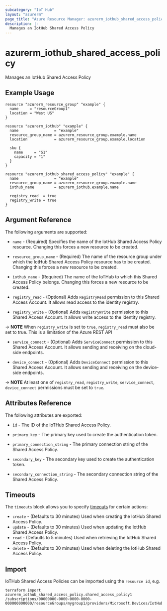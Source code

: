 ```yaml
---
subcategory: "IoT Hub"
layout: "azurerm"
page_title: "Azure Resource Manager: azurerm_iothub_shared_access_policy"
description: |-
  Manages an IotHub Shared Access Policy
---
```


# azurerm_iothub_shared_access_policy

Manages an IotHub Shared Access Policy

## Example Usage

```hcl
resource "azurerm_resource_group" "example" {
  name     = "resourceGroup1"
  location = "West US"
}

resource "azurerm_iothub" "example" {
  name                = "example"
  resource_group_name = azurerm_resource_group.example.name
  location            = azurerm_resource_group.example.location

  sku {
    name     = "S1"
    capacity = "1"
  }
}

resource "azurerm_iothub_shared_access_policy" "example" {
  name                = "example"
  resource_group_name = azurerm_resource_group.example.name
  iothub_name         = azurerm_iothub.example.name

  registry_read  = true
  registry_write = true
}
```

## Argument Reference

The following arguments are supported:

* `name` - (Required) Specifies the name of the IotHub Shared Access Policy resource. Changing this forces a new resource to be created.

* `resource_group_name` - (Required) The name of the resource group under which the IotHub Shared Access Policy resource has to be created. Changing this forces a new resource to be created.

* `iothub_name` - (Required) The name of the IoTHub to which this Shared Access Policy belongs. Changing this forces a new resource to be created.

* `registry_read` - (Optional) Adds `RegistryRead` permission to this Shared Access Account. It allows read access to the identity registry.

* `registry_write` - (Optional) Adds `RegistryWrite` permission to this Shared Access Account. It allows write access to the identity registry.

-> **NOTE** When `registry_write` is set to `true`, `registry_read` must also be set to true. This is a limitation of the Azure REST API

* `service_connect` - (Optional) Adds `ServiceConnect` permission to this Shared Access Account. It allows sending and receiving on the cloud-side endpoints.

* `device_connect` - (Optional) Adds `DeviceConnect` permission to this Shared Access Account. It allows sending and receiving on the device-side endpoints.

-> **NOTE** At least one of `registry_read`, `registry_write`, `service_connect`, `device_connect` permissions must be set to `true`.

## Attributes Reference

The following attributes are exported:

* `id` - The ID of the IoTHub Shared Access Policy.

* `primary_key` - The primary key used to create the authentication token.

* `primary_connection_string` - The primary connection string of the Shared Access Policy.

* `secondary_key` - The secondary key used to create the authentication token.

* `secondary_connection_string` - The secondary connection string of the Shared Access Policy.

## Timeouts



The `timeouts` block allows you to specify [timeouts](https://www.terraform.io/docs/configuration/resources.html#timeouts) for certain actions:

* `create` - (Defaults to 30 minutes) Used when creating the IotHub Shared Access Policy.
* `update` - (Defaults to 30 minutes) Used when updating the IotHub Shared Access Policy.
* `read` - (Defaults to 5 minutes) Used when retrieving the IotHub Shared Access Policy.
* `delete` - (Defaults to 30 minutes) Used when deleting the IotHub Shared Access Policy.

## Import

IoTHub Shared Access Policies can be imported using the `resource id`, e.g.

```shell
terraform import azurerm_iothub_shared_access_policy.shared_access_policy1 /subscriptions/00000000-0000-0000-0000-000000000000/resourceGroups/mygroup1/providers/Microsoft.Devices/IotHubs/hub1/IotHubKeys/shared_access_policy1
```
